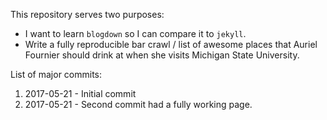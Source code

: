 This repository serves two purposes: 

* I want to learn `blogdown` so I can compare it to `jekyll`.
* Write a fully reproducible bar crawl / list of awesome places that Auriel Fournier should drink at when she visits Michigan State University. 

List of major commits: 

1. 2017-05-21 - Initial commit 
1. 2017-05-21 - Second commit had a fully working page.  
